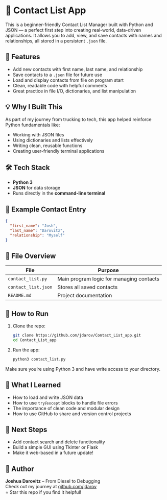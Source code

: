 # 📇 Contact List App

This is a beginner-friendly Contact List Manager built with Python and JSON — a perfect first step into creating real-world, data-driven applications. It allows you to add, view, and save contacts with names and relationships, all stored in a persistent `.json` file.

## 🚀 Features

- Add new contacts with first name, last name, and relationship
- Save contacts to a `.json` file for future use
- Load and display contacts from file on program start
- Clean, readable code with helpful comments
- Great practice in file I/O, dictionaries, and list manipulation

## 💡 Why I Built This

As part of my journey from trucking to tech, this app helped reinforce Python fundamentals like:
- Working with JSON files
- Using dictionaries and lists effectively
- Writing clean, reusable functions
- Creating user-friendly terminal applications

## 🛠 Tech Stack

- **Python 3**
- **JSON** for data storage
- Runs directly in the **command-line terminal**

## 🧪 Example Contact Entry

```json
{
  "first_name": "Josh",
  "last_name": "Darovitz",
  "relationship": "Myself"
}
```

## 📂 File Overview

| File                     | Purpose                                       |
|--------------------------|-----------------------------------------------|
| `contact_list.py`        | Main program logic for managing contacts      |
| `contact_list.json`      | Stores all saved contacts                     |
| `README.md`              | Project documentation                         |

## 🧭 How to Run

1. Clone the repo:
   ```bash
   git clone https://github.com/jdarov/Contact_List_app.git
   cd Contact_List_app
   ```

2. Run the app:
   ```bash
   python3 contact_list.py
   ```

Make sure you’re using Python 3 and have write access to your directory.

## 🧠 What I Learned

- How to load and write JSON data
- How to use `try`/`except` blocks to handle file errors
- The importance of clean code and modular design
- How to use GitHub to share and version control projects

## 📌 Next Steps

- Add contact search and delete functionality
- Build a simple GUI using Tkinter or Flask
- Make it web-based in a future update!

## 🙌 Author

**Joshua Darovitz** – From Diesel to Debugging  
Check out my journey at [github.com/jdarov](https://github.com/jdarov)  
⭐️ Star this repo if you find it helpful!
